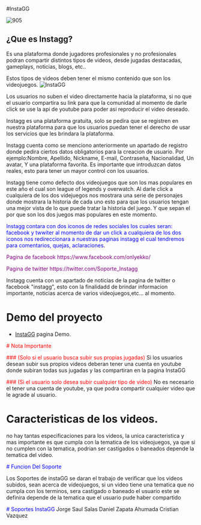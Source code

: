 #InstaGG

![905](https://cloud.githubusercontent.com/assets/25176453/26480416/44178064-419f-11e7-8501-7eae6b19458b.png)

## ¿Que es Instagg?
Es una plataforma donde jugadores profesionales y no profesionales podran compartir distintos tipos de videos, desde 
jugadas destacadas, gameplays, noticias, blogs, etc.. 

Estos tipos de videos deben tener el mismo contenido que son los videojuegos.
![InstaGG](Instagg/maquetado/img/InstaGG.png)

Los usuarios no suben el video directamente hacia la plataforma, si no que el usuario compartira su link para que la comunidad
al momento de darle click se use la api de youtube para poder asi reproducir el video deseado.

Instagg es una plataforma gratuita, solo se pedira que se registren en nuestra plataforma para que los usuarios puedan
tener el derecho de usar los servicios que les brindara la plataforma.

Instagg cuenta como se menciono anteriormente un apartado de registro donde pedira ciertos datos obligatorios para la creacion de usuario.
Por ejemplo:Nombre, Apellido, Nickname, E-mail, Contraseña, Nacionalidad, Un avatar, Y una plataforma favorita.
Es importante que introduzcan datos reales, esto para tener un mayor control con los usuarios.

Instagg tiene como defecto dos videojuegos que son los mas populares en este año el cual son league of legends y overwatch.
Al darle click a cualquiera de los dos videjuegos nos mostrara una serie de personajes donde mostrara la historia de cada uno 
esto para que los usuarios tengan una mejor vista de lo que puede tratar la historia del juego. Y que sepan el por que son los dos
juegos mas populares en este momento.

<p style='color:blue'>Instagg contara con dos iconos de redes sociales los cuales seran: facebook y twwiter al momento de dar un click a cualquiera de los dos
iconos nos redireccionara a nuestras paginas instagg el cual tendremos para comentarios, quejas, aclaraciones.</p>

<p style='color:purple'>Pagina de facebook https://www.facebook.com/onlyekko/</p>
<font color="purple">Pagina de twitter https://twitter.com/Soporte_Instagg</font>

Instagg cuenta con un apartado de noticias de la pagina de twitter o facebook "instagg", esto con la finalidadd de brindar informacion importante, noticias acerca de varios videojuegos,etc... al momento. 



# Demo del proyecto
  - [InstaGG](http://instagg.x10.mx) pagina Demo.
  
<font color="red"> # Nota Importante </font>

<font color="red">### (Solo si el usuario busca subir sus propias jugadas) </font>
Si los usuarios desean subir sus propios videos deberan tener una cuenta en youtube donde subiran todas sus jugadas y  las compartiran en la pagina InstaGG

<font color="red">### (Si el usuario solo desea subir cualquier tipo de video) </font>
No es necesario el tener una cuenta de youtube, ya que podra compartir cualquier video que le agrade al usuario.

# Caracteristicas de los videos.

no hay tantas especificaciones para los videos, la unica caracteristica y mas importante es que cumpla con la tematica de los videojuegos, ya que si no cumplen con la tematica, podrian ser castigados o baneados depende la tematica del video.

<font color="blue"># Funcion Del Soporte </font>

Los Soportes de instaGG se daran el trabajo de verificar que los videos subidos, sean acerca de videojuegos, si un video tiene una tematica que no cumpla con los terminos, sera castigado o baneado el usuario este se definira depende de la tematica que el usuario pude haber compartido

<font color="blue"> # Soportes InstaGG </font>
Jorge Saul Salas
Daniel Zapata Ahumada
Cristian Vazquez




